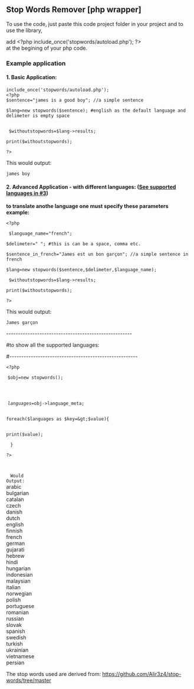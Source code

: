 <body style=""><h2>Stop Words Remover [php wrapper]</h2><p>
</p><p>To use the code, just paste this code project folder in your project and to use the library,
</p><p> add &lt;?php include_once('stopwords/autoload.php'); ?&gt; <br> at the begining of your php code.</p><p></p><h3>Example application</h3><p></p><h4>1. Basic Application: </h4><p><code>include_once('stopwords/autoload.php');</code><br> <code>&lt;?php </code> <br> <code>$sentence="james is a good boy"; //a simple sentence  </code></p><p><code>$lang=new stopwords($sentence); #english as the default language and delimeter is empty space
 </code></p> <p><code> $withoutstopwords=$lang-&gt;results;</code></p><p><code>print($withoutstopwords);</code></p><p><code>?&gt; </code> <br></p><p> This would output:</p><p><code>james boy</code></p><p></p><p></p><h4>2. Advanced Application - with different languages: (<a href="#langs">See supported languages in #3</a>) </h4><p><b>to translate anothe language one must specify these parameters example: 
	</b></p><code>&lt;?php </code> <p><code> $language_name="french";</code></p><p><code>$delimeter=" "; #this is can be a space, comma etc.</code></p><p> <code>$sentence_in_french="James est un bon garçon"; //a simple sentence in french  </code> </p><p><code>$lang=new stopwords($sentence,$delimeter,$language_name);</code> </p><p><code> $withoutstopwords=$lang-&gt;results;</code></p><p><code>print($withoutstopwords);</code></p><p><code>?&gt; </code> </p><p> This would output:</p><p><code>James garçon</code></p><p></p><p></p><p>-----------------------------------------------------</p><p>#to show all the supported languages:</p><p>#------------------------------------------------------</p><code>&lt;?php </code><p><code id="langs" style="padding:4px;">$obj=new stopwords();</code></p><p><code id="langs" style="padding:4px;">

$languages=$obj-&gt;language_meta;</code></p><p><code id="langs" style="padding:4px;">
foreach($languages as $key=&gt;$value){</code></p><p><code id="langs" style="padding:4px;">
	print($value);</code></p><p><code id="langs" style="padding:4px;">
}
</code><p><code>?&gt; </code> </p><p><code id="langs" style="padding:4px;">
</code></p><p><code id="langs" style="padding:4px;"> Would Output:</code><br>arabic<br>bulgarian<br>catalan<br>czech<br>danish<br>dutch<br>english<br>finnish<br>french<br>german<br>gujarati<br>hebrew<br>hindi<br>hungarian<br>indonesian<br>malaysian<br>italian<br>norwegian<br>polish<br>portuguese<br>romanian<br>russian<br>slovak<br>spanish<br>swedish<br>turkish<br>ukrainian<br>vietnamese<br>persian<br></p><p> </p><p>The stop words used are derived from: <a href="https://github.com/Alir3z4/stop-words/tree/master" target="_blank">https://github.com/Alir3z4/stop-words/tree/master</a></p></body>
